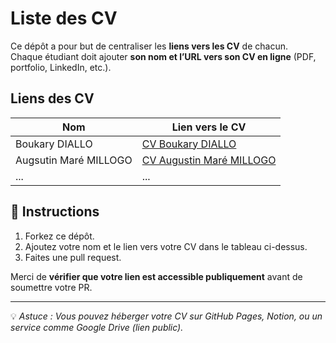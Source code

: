 # Liste des CV

Ce dépôt a pour but de centraliser les **liens vers les CV** de chacun.  
Chaque étudiant doit ajouter **son nom et l’URL vers son CV en ligne** (PDF, portfolio, LinkedIn, etc.).

## Liens des CV

| Nom | Lien vers le CV |
|-----|------------------|
| Boukary DIALLO | [CV Boukary DIALLO ](https://www.boukary.dev) |
| Augsutin Maré MILLOGO | [CV Augustin Maré MILLOGO ](https://cv-millogo.vercel.app/) |
| ... | ... |

## 🧭 Instructions

1. Forkez ce dépôt.
2. Ajoutez votre nom et le lien vers votre CV dans le tableau ci-dessus.
3. Faites une pull request.

Merci de **vérifier que votre lien est accessible publiquement** avant de soumettre votre PR.

---

💡 _Astuce : Vous pouvez héberger votre CV sur GitHub Pages, Notion, ou un service comme Google Drive (lien public)._  
